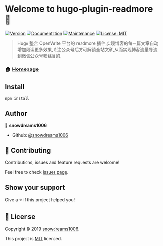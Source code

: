 # Welcome to hugo-plugin-readmore 👋

[![Version](https://img.shields.io/npm/v/hugo-plugin-readmore.svg)](https://www.npmjs.com/package/hugo-plugin-readmore)
[![Documentation](https://img.shields.io/badge/documentation-yes-brightgreen.svg)](https://github.com/snowdreams1006/hugo-plugin-readmore#readme)
[![Maintenance](https://img.shields.io/badge/Maintained%3F-yes-green.svg)](https://github.com/snowdreams1006/hugo-plugin-readmore/graphs/commit-activity)
[![License: MIT](https://img.shields.io/badge/License-MIT-yellow.svg)](https://github.com/snowdreams1006/hugo-plugin-readmore/blob/master/LICENSE)

> Hugo 整合 OpenWrite 平台的 readmore 插件,实现博客的每一篇文章自动增加阅读更多效果,关注公众号后方可解锁全站文章,从而实现博客流量导流到微信公众号粉丝目的.

### 🏠 [Homepage](https://snowdreams1006.github.io/hugo-plugin-readmore/)

## Install

```sh
npm install
```

## Author

👤 **snowdreams1006**

* Github: [@snowdreams1006](https://github.com/snowdreams1006)

## 🤝 Contributing

Contributions, issues and feature requests are welcome!

Feel free to check [issues page](https://github.com/snowdreams1006/hugo-plugin-readmore/issues).

## Show your support

Give a ⭐️ if this project helped you!


## 📝 License

Copyright © 2019 [snowdreams1006](https://github.com/snowdreams1006).

This project is [MIT](https://github.com/snowdreams1006/hugo-plugin-readmore/blob/master/LICENSE) licensed.